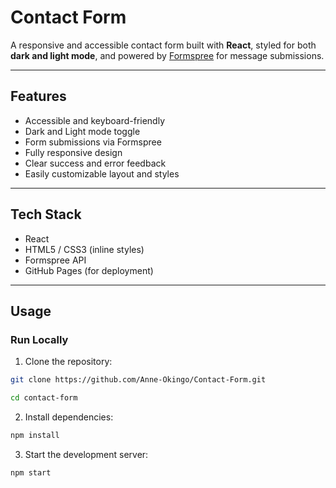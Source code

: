 # Contact Form

A responsive and accessible contact form built with **React**, styled for both **dark and light mode**, and powered by [Formspree](https://formspree.io) for message submissions.



---

## Features

- Accessible and keyboard-friendly
-  Dark and Light mode toggle
- Form submissions via Formspree
-  Fully responsive design
- Clear success and error feedback
- Easily customizable layout and styles

---

## Tech Stack

- React
- HTML5 / CSS3 (inline styles)
- Formspree API
- GitHub Pages (for deployment)

---

## Usage

### Run Locally

1. Clone the repository:

```bash
git clone https://github.com/Anne-Okingo/Contact-Form.git
```
```bash
cd contact-form
```
2. Install dependencies:

```bash
npm install
```
3. Start the development server:

```bash
npm start
```
